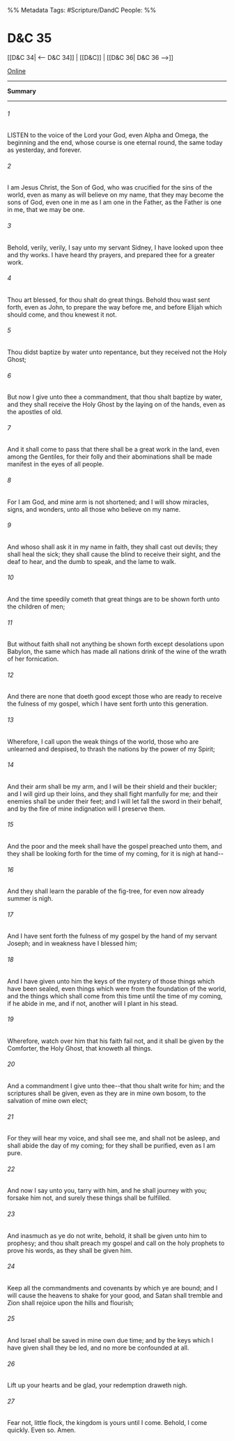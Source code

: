 %% Metadata
Tags: #Scripture/DandC
People: 
%%
# D&C 35
[[D&C 34| <-- D&C 34]] | [[D&C]] | [[D&C 36| D&C 36 -->]]

[Online](https://churchofjesuschrist.org/study/scriptures/dc-testament/dc/35?lang=eng)

---
__Summary__



---
###### 1
LISTEN to the voice of the Lord your God, even Alpha and Omega, the beginning and the end, whose course is one eternal round, the same today as yesterday, and forever.
###### 2
I am Jesus Christ, the Son of God, who was crucified for the sins of the world, even as many as will believe on my name, that they may become the sons of God, even one in me as I am one in the Father, as the Father is one in me, that we may be one.
###### 3
Behold, verily, verily, I say unto my servant Sidney, I have looked upon thee and thy works. I have heard thy prayers, and prepared thee for a greater work.
###### 4
Thou art blessed, for thou shalt do great things. Behold thou wast sent forth, even as John, to prepare the way before me, and before Elijah which should come, and thou knewest it not.
###### 5
Thou didst baptize by water unto repentance, but they received not the Holy Ghost;
###### 6
But now I give unto thee a commandment, that thou shalt baptize by water, and they shall receive the Holy Ghost by the laying on of the hands, even as the apostles of old.
###### 7
And it shall come to pass that there shall be a great work in the land, even among the Gentiles, for their folly and their abominations shall be made manifest in the eyes of all people.
###### 8
For I am God, and mine arm is not shortened; and I will show miracles, signs, and wonders, unto all those who believe on my name.
###### 9
And whoso shall ask it in my name in faith, they shall cast out devils; they shall heal the sick; they shall cause the blind to receive their sight, and the deaf to hear, and the dumb to speak, and the lame to walk.
###### 10
And the time speedily cometh that great things are to be shown forth unto the children of men;
###### 11
But without faith shall not anything be shown forth except desolations upon Babylon, the same which has made all nations drink of the wine of the wrath of her fornication.
###### 12
And there are none that doeth good except those who are ready to receive the fulness of my gospel, which I have sent forth unto this generation.
###### 13
Wherefore, I call upon the weak things of the world, those who are unlearned and despised, to thrash the nations by the power of my Spirit;
###### 14
And their arm shall be my arm, and I will be their shield and their buckler; and I will gird up their loins, and they shall fight manfully for me; and their enemies shall be under their feet; and I will let fall the sword in their behalf, and by the fire of mine indignation will I preserve them.
###### 15
And the poor and the meek shall have the gospel preached unto them, and they shall be looking forth for the time of my coming, for it is nigh at hand--
###### 16
And they shall learn the parable of the fig-tree, for even now already summer is nigh.
###### 17
And I have sent forth the fulness of my gospel by the hand of my servant Joseph; and in weakness have I blessed him;
###### 18
And I have given unto him the keys of the mystery of those things which have been sealed, even things which were from the foundation of the world, and the things which shall come from this time until the time of my coming, if he abide in me, and if not, another will I plant in his stead.
###### 19
Wherefore, watch over him that his faith fail not, and it shall be given by the Comforter, the Holy Ghost, that knoweth all things.
###### 20
And a commandment I give unto thee--that thou shalt write for him; and the scriptures shall be given, even as they are in mine own bosom, to the salvation of mine own elect;
###### 21
For they will hear my voice, and shall see me, and shall not be asleep, and shall abide the day of my coming; for they shall be purified, even as I am pure.
###### 22
And now I say unto you, tarry with him, and he shall journey with you; forsake him not, and surely these things shall be fulfilled.
###### 23
And inasmuch as ye do not write, behold, it shall be given unto him to prophesy; and thou shalt preach my gospel and call on the holy prophets to prove his words, as they shall be given him.
###### 24
Keep all the commandments and covenants by which ye are bound; and I will cause the heavens to shake for your good, and Satan shall tremble and Zion shall rejoice upon the hills and flourish;
###### 25
And Israel shall be saved in mine own due time; and by the keys which I have given shall they be led, and no more be confounded at all.
###### 26
Lift up your hearts and be glad, your redemption draweth nigh.
###### 27
Fear not, little flock, the kingdom is yours until I come. Behold, I come quickly. Even so. Amen.




